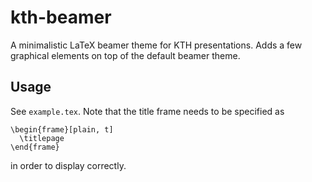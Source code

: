 # kth-beamer
A minimalistic LaTeX beamer theme for KTH presentations. Adds a few graphical elements on top of the default beamer theme.

## Usage
See `example.tex`. Note that the title frame needs to be specified as

```
\begin{frame}[plain, t]
  \titlepage
\end{frame}
```

in order to display correctly.

